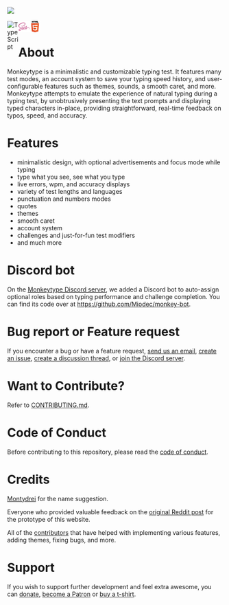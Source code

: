 [![](https://github.com/Miodec/monkeytype/blob/master/frontend/static/images/githubbanner2.png?raw=true)](https://monkeytype.com/)
<br />

<img align="left" alt="TypeScript" width="26px" src="https://iconape.com/wp-content/png_logo_vector/typescript.png" />
<img align="left" alt="Sass" width="26px" src="https://raw.githubusercontent.com/github/explore/80688e429a7d4ef2fca1e82350fe8e3517d3494d/topics/sass/sass.png" />
<img align="left" alt="HTML5" width="26px" src="https://raw.githubusercontent.com/github/explore/80688e429a7d4ef2fca1e82350fe8e3517d3494d/topics/html/html.png" />
<br />

# About

Monkeytype is a minimalistic and customizable typing test. It features many test modes, an account system to save your typing speed history, and user-configurable features such as themes, sounds, a smooth caret, and more. Monkeytype attempts to emulate the experience of natural typing during a typing test, by unobtrusively presenting the text prompts and displaying typed characters in-place, providing straightforward, real-time feedback on typos, speed, and accuracy.

# Features

- minimalistic design, with optional advertisements and focus mode while typing
- type what you see, see what you type
- live errors, wpm, and accuracy displays
- variety of test lengths and languages
- punctuation and numbers modes
- quotes
- themes
- smooth caret
- account system
- challenges and just-for-fun test modifiers
- and much more

# Discord bot

On the [Monkeytype Discord server](https://www.discord.gg/monkeytype), we added a Discord bot to auto-assign optional roles based on typing performance and challenge completion. You can find its code over at https://github.com/Miodec/monkey-bot.

# Bug report or Feature request

If you encounter a bug or have a feature request, [send us an email](jack@monkeytype.com), [create an issue](https://github.com/Miodec/monkeytype/issues), [create a discussion thread](https://github.com/Miodec/monkeytype/discussions), or [join the Discord server](https://www.discord.gg/monkeytype).

# Want to Contribute?

Refer to [CONTRIBUTING.md](https://github.com/Miodec/monkeytype/blob/master/CONTRIBUTING.md).

# Code of Conduct

Before contributing to this repository, please read the [code of conduct](https://github.com/Miodec/monkeytype/blob/master/CODE_OF_CONDUCT.md).

# Credits

[Montydrei](https://www.reddit.com/user/montydrei) for the name suggestion.

Everyone who provided valuable feedback on the [original Reddit post](https://www.reddit.com/r/MechanicalKeyboards/comments/gc6wx3/experimenting_with_a_completely_new_type_of/) for the prototype of this website.

All of the [contributors](https://github.com/Miodec/monkeytype/graphs/contributors) that have helped with implementing various features, adding themes, fixing bugs, and more.

# Support

If you wish to support further development and feel extra awesome, you can [donate](https://ko-fi.com/monkeytype), [become a Patron](https://www.patreon.com/monkeytype) or [buy a t-shirt](https://www.monkeytype.store/).
